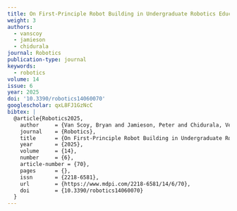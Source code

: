 ```yaml
---
title: On First-Principle Robot Building in Undergraduate Robotics Education in the Robotic System Levels Model
weight: 3
authors:
  - vanscoy
  - jamieson
  - chidurala
journal: Robotics
publication-type: journal
keywords:
  - robotics
volume: 14
issue: 6
year: 2025
doi: '10.3390/robotics14060070'
googlescholar: qxL8FJ1GzNcC
bibtex: |
  @article{Robotics2025,
    author     = {Van Scoy, Bryan and Jamieson, Peter and Chidurala, Veena},
    journal    = {Robotics},
    title      = {On First-Principle Robot Building in Undergraduate Robotics Education in the Robotic System Levels Model},
    year       = {2025},
    volume     = {14},
    number     = {6},
    article-number = {70},
    pages      = {},
    issn       = {2218-6581},
    url        = {https://www.mdpi.com/2218-6581/14/6/70},
    doi        = {10.3390/robotics14060070}
  }
---
```

